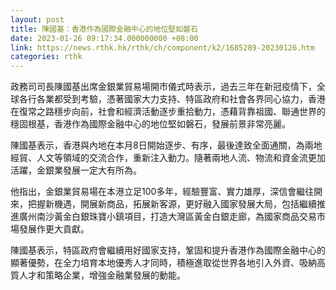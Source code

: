 ```yaml
---
layout: post
title: 陳國基：香港作為國際金融中心的地位堅如磐石
date: 2023-01-26 09:17:34.000000000 +08:00
link: https://news.rthk.hk/rthk/ch/component/k2/1685289-20230126.htm
categories: rthk
---
```


政務司司長陳國基出席金銀業貿易場開市儀式時表示，過去三年在新冠疫情下，全球各行各業都受到考驗，憑著國家大力支持、特區政府和社會各界同心協力，香港在復常之路穩步向前，社會和經濟活動逐步重拾動力，憑藉背靠祖國、聯通世界的穩固根基，香港作為國際金融中心的地位堅如磐石，發展前景非常亮麗。

陳國基表示，香港與內地在本月8日開始逐步、有序，最後達致全面通關，為兩地經貿、人文等領域的交流合作，重新注入動力。隨著兩地人流、物流和資金流更加活躍，金銀業發展一定大有所為。

他指出，金銀業貿易場在本港立足100多年，經驗豐富、實力雄厚，深信會繼往開來，把握新機遇，開展新商品，拓展新客源，更好融入國家發展大局，包括繼續推進廣州南沙黃金白銀珠寶小鎮項目，打造大灣區黃金白銀走廊，為國家商品交易市場發展作更大貢獻。

陳國基表示，特區政府會繼續用好國家支持，鞏固和提升香港作為國際金融中心的顯著優勢，在全力培育本地優秀人才同時，積極進取從世界各地引入外資、吸納高質人才和策略企業，增強金融業發展的動能。

